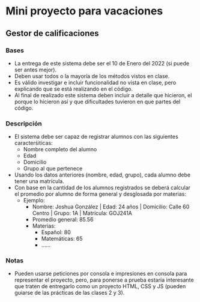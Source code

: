 # Mini proyecto para vacaciones
## Gestor de calificaciones

### Bases

- La entrega de este sistema debe ser el 10 de Enero del 2022 (si puede ser antes mejor).
- Deben usar todos o la mayoría de los métodos vistos en clase.
- Es válido investigar e incluir funcionalidad no vista en clase, pero explicando que se está realizando en el código.
- Al final de realizado este sistema deben incluir a detalle que hicieron, el porque lo hicieron así y que dificultades tuvieron en que partes del código.

### Descripción

- El sistema debe ser capaz de registrar alumnos con las siguientes caracterśiticas:
  - Nombre completo del alumno
  - Edad
  - Domicilio
  - Grupo al que pertenece
- Usando los datos anteriores (nombre, edad, grupo), cada alumno debe tener una matrícula.
- Con base en la cantidad de los alumnos registrados se deberá calcular el promedio por alumno de forma general y desglosada por materias:
  - Ejemplo:
    - Nombre: Joshua González | Edad: 24 años | Domicilio: Calle 60 Centro | Grupo: 1A | Matrícula: GOJ241A
    - Promedio general: 85.56
    - Materias:
      - Español: 80
      - Matemáticas: 65
      - ......

### Notas

- Pueden usarse peticiones por consola e impresiones en consola para representar el proyecto, pero, para ponerse a prueba estaría interesante que traten de entregarlo como un proyecto HTML, CSS y JS (pueden guiarse de las prácticas de las clases 2 y 3).